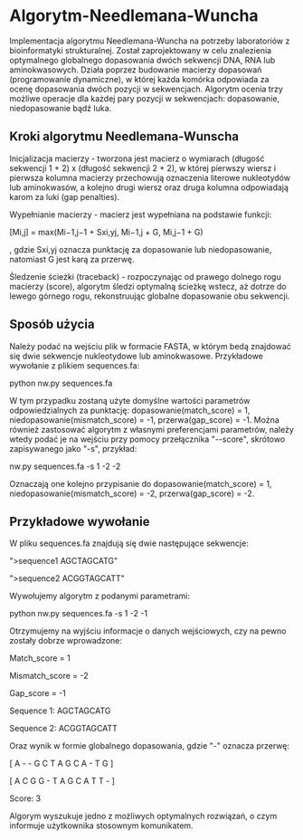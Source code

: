 # Algorytm-Needlemana-Wuncha
Implementacja algorytmu Needlemana-Wuncha na potrzeby laboratoriów z bioinformatyki strukturalnej.
Został zaprojektowany w celu znalezienia optymalnego globalnego dopasowania dwóch sekwencji DNA, RNA lub aminokwasowych. Działa poprzez budowanie macierzy dopasowań (programowanie dynamiczne), w której każda komórka odpowiada za ocenę dopasowania dwóch pozycji w sekwencjach. Algorytm ocenia trzy możliwe operacje dla każdej pary pozycji w sekwencjach: dopasowanie, niedopasowanie bądź luka.

## Kroki algorytmu Needlemana-Wunscha
Inicjalizacja macierzy - tworzona jest macierz o wymiarach (długość sekwencji 1 + 2) x (długość sekwencji 2 + 2), w której pierwszy wiersz i pierwsza kolumna macierzy przechowują oznaczenia literowe nukleotydów lub aminokwasów, a kolejno drugi wiersz oraz druga kolumna odpowiadają karom za luki (gap penalties).

Wypełnianie macierzy - macierz jest wypełniana na podstawie funkcji:

[Mi,j] = max(Mi−1,j−1 + Sxi,yj, Mi−1,j + G, Mi,j−1 + G)

, gdzie Sxi,yj oznacza punktację za dopasowanie lub niedopasowanie, natomiast G jest karą za przerwę.

Śledzenie ścieżki (traceback) - rozpoczynając od prawego dolnego rogu macierzy (score), algorytm śledzi optymalną ścieżkę wstecz, aż dotrze do lewego górnego rogu, rekonstruując globalne dopasowanie obu sekwencji.

## Sposób użycia
Należy podać na wejściu plik w formacie FASTA, w którym bedą znajdować się dwie sekwencje nukleotydowe lub aminokwasowe. Przykładowe wywołanie z plikiem sequences.fa: 

python nw.py sequences.fa

W tym przypadku zostaną użyte domyślne wartości parametrów odpowiedzialnych za punktację: dopasowanie(match_score) = 1, niedopasowanie(mismatch_score) = -1, przerwa(gap_score) = -1.
Można również zastosować algorytm z własnymi preferencjami parametrów, należy wtedy podać je na wejściu przy pomocy przełącznika "--score", skrótowo zapisywanego jako "-s", przykład:

nw.py sequences.fa -s 1 -2 -2

Oznaczają one kolejno przypisanie do dopasowanie(match_score) = 1,  niedopasowanie(mismatch_score) = -2, przerwa(gap_score) = -2.

## Przykładowe wywołanie
W pliku sequences.fa znajdują się dwie następujące sekwencje:

">sequence1
 AGCTAGCATG"

 ">sequence2
 ACGGTAGCATT"

Wywołujemy algorytm z podanymi parametrami:

python nw.py sequences.fa -s 1 -2 -1

Otrzymujemy na wyjściu informacje o danych wejściowych, czy na pewno zostały dobrze wprowadzone:

Match_score = 1

Mismatch_score = -2

Gap_score = -1

Sequence 1: AGCTAGCATG

Sequence 2: ACGGTAGCATT

Oraz wynik w formie globalnego dopasowania, gdzie "-" oznacza przerwę:

[ A - - G C T A G C A - T G ]

[ A C G G - T A G C A T T - ]

Score: 3

Algorym wyszukuje jedno z możliwych optymalnych rozwiązań, o czym informuje użytkownika stosownym komunikatem.
